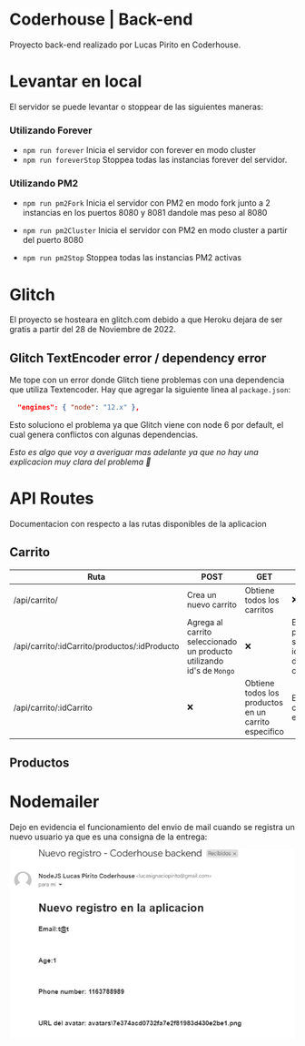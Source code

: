 # Coderhouse | Back-end

Proyecto back-end realizado por Lucas Pirito en Coderhouse.

# Levantar en local

El servidor se puede levantar o stoppear de las siguientes maneras:

### Utilizando Forever

- `npm run forever`
  Inicia el servidor con forever en modo cluster
- `npm run foreverStop`
  Stoppea todas las instancias forever del servidor.

### Utilizando PM2

- `npm run pm2Fork`
  Inicia el servidor con PM2 en modo fork junto a 2 instancias en los puertos 8080 y 8081 dandole mas peso al 8080

- `npm run pm2Cluster`
  Inicia el servidor con PM2 en modo cluster a partir del puerto 8080

- `npm run pm2Stop`
  Stoppea todas las instancias PM2 activas

# Glitch

El proyecto se hosteara en glitch.com debido a que Heroku dejara de ser gratis a partir del 28 de Noviembre de 2022.

## Glitch TextEncoder error / dependency error

Me tope con un error donde Glitch tiene problemas con una dependencia que utiliza Textencoder. Hay que agregar la siguiente linea al `package.json`:

```json
  "engines": { "node": "12.x" },
```

Esto soluciono el problema ya que Glitch viene con node 6 por default, el cual genera conflictos con algunas dependencias.

_Esto es algo que voy a averiguar mas adelante ya que no hay una explicacion muy clara del problema 👻_

# API Routes

Documentacion con respecto a las rutas disponibles de la aplicacion

## Carrito
|Ruta         |POST                 |GET|DELETE
|-------------|---------------------|---|----|
|/api/carrito/|Crea un nuevo carrito|Obtiene todos los carritos| ❌
|/api/carrito/:idCarrito/productos/:idProducto| Agrega al carrito seleccionado un producto utilizando id's de `Mongo`| ❌| Elimina un producto segun su id dentro de un carrito 
|/api/carrito/:idCarrito|❌| Obtiene todos los productos en un carrito especifico| Elimina un carrito especifico
## Productos

# Nodemailer

Dejo en evidencia el funcionamiento del envio de mail cuando se registra un nuevo usuario ya que es una consigna de la entrega:

![](./src/api/public/img/nodemailer-proof.png)
